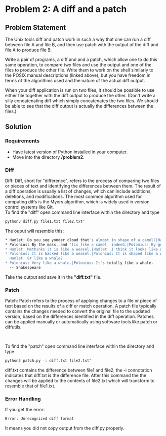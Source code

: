 <h1>Problem 2: A diff and a patch</h1>

<h2>Problem Statement</h2>

The Unix tools diff and patch work in such a way that one can run a diff between file A and file B, and then use patch with the output of the diff and file A to produce file B.

Write a pair of programs, a diff and and a patch, which allow one to do this same operation, to compare two files and use the output and one of the files to produce the other file. Write them to work on the shell similarly to the POSIX manual descriptions (linked above), but you have freedom in terms of the algorithms used and the nature of the actual diff output. 

When your diff application is run on two files, it should be possible to use either file together with the diff output to produce the other. (Don't write a silly concatenating diff which simply concatenates the two files. We should be able to see that the diff output is actually the differences between the files.)

<h2>Solution</h2>

<h3>Requirements</h3>

* Have latest version of Python installed in your computer.
* Move into the directory **/problem2**.

<h3>Diff</h3>
Diff: Diff, short for "difference", refers to the process of comparing two files or pieces of text and identifying the differences between them. The result of a diff operation is usually a list of changes, which can include additions, deletions, and modifications. The most common algorithm used for computing diffs is the Myers algorithm, which is widely used in version control systems like Git.

<br/>
To find the "diff" open command line interface within the directory and type

```bash
python3 diff.py file1.txt file2.txt"
```

The ouput will resemble this:

```bash
* Hamlet: Do you see yonder cloud that's almost in shape of a camel?|Hamlet: Do you see the cloud over there that's almost the shape of a camel?
* Polonius: By the mass, and 'tis like a camel, indeed.|Polonius: By golly, it is like a camel, indeed.
* Hamlet: Methinks it is like a weasel.|Hamlet: I think it looks like a weasel.
* Polonius: It is backed like a weasel.|Polonius: It is shaped like a weasel.
  Hamlet: Or like a whale?
* Polonius: Very like a whale.|Polonius: It's totally like a whale.
  -- Shakespeare

```

Take the output and save it in the **"diff.txt"** file.

<h3>Patch</h3>

Patch: Patch refers to the process of applying changes to a file or piece of text based on the results of a diff or match operation. A patch file typically contains the changes needed to convert the original file to the updated version, based on the differences identified in the diff operation. Patches can be applied manually or automatically using software tools like patch or diffutils.

<br/>

To find the "patch" open command line interface within the directory and type

```bash
python3 patch.py -i diff.txt file2.txt"
```

diff.txt contains the difference between file1 and file2, the -i connotation indicates that diff.txt is the difference file.
After this command the the changes will be applied to the contents of file2.txt which will transform to resemble that of file1.txt.

<h3> Error Handling </h3>
If you get the error:

```bash
Error: Unrecognized diff format
```

It means you did not copy output from the diff.py properly.

